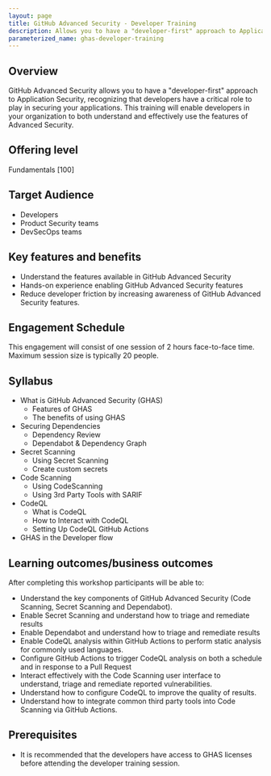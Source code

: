 ```yaml
---
layout: page
title: GitHub Advanced Security - Developer Training
description: Allows you to have a "developer-first" approach to Application Security, recognizing that developers have a critical role to play in securing your applications.
parameterized_name: ghas-developer-training
---
```


## Overview

GitHub Advanced Security allows you to have a "developer-first" approach to Application Security, recognizing that developers have a critical role to play in securing your applications. This training will enable developers in your organization to both understand and effectively use the features of Advanced Security.

## Offering level

Fundamentals [100]

## Target Audience

- Developers
- Product Security teams
- DevSecOps teams

## Key features and benefits

- Understand the features available in GitHub Advanced Security
- Hands-on experience enabling GitHub Advanced Security features
- Reduce developer friction by increasing awareness of GitHub Advanced Security features.

## Engagement Schedule

This engagement will consist of one session of 2 hours face-to-face time. Maximum session size is typically 20 people.

## Syllabus

- What is GitHub Advanced Security (GHAS)
  - Features of GHAS
  - The benefits of using GHAS
- Securing Dependencies
  - Dependency Review
  - Dependabot & Dependency Graph
- Secret Scanning
  - Using Secret Scanning
  - Create custom secrets
- Code Scanning
  - Using CodeScanning
  - Using 3rd Party Tools with SARIF
- CodeQL
  - What is CodeQL
  - How to Interact with CodeQL
  - Setting Up CodeQL GitHub Actions
- GHAS in the Developer flow

## Learning outcomes/business outcomes

After completing this workshop participants will be able to:

- Understand the key components of GitHub Advanced Security (Code Scanning, Secret Scanning and Dependabot).
- Enable Secret Scanning and understand how to triage and remediate results
- Enable Dependabot and understand how to triage and remediate results
- Enable CodeQL analysis within GitHub Actions to perform static analysis for commonly used languages.
- Configure GitHub Actions to trigger CodeQL analysis on both a schedule and in response to a Pull Request
- Interact effectively with the Code Scanning user interface to understand, triage and remediate reported vulnerabilities.
- Understand how to configure CodeQL to improve the quality of results.
- Understand how to integrate common third party tools into Code Scanning via GitHub Actions.

## Prerequisites

- It is recommended that the developers have access to GHAS licenses before attending the developer training session.
